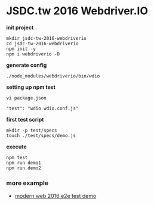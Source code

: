 # JSDC.tw 2016 Webdriver.IO

**init project**

```
mkdir jsdc-tw-2016-webdriverio
cd jsdc-tw-2016-webdriverio
npm init -y
npm i webdriverio -D
```

**generate config**

```
./node_modules/webdriverio/bin/wdio
```

**setting up npm test**

`vi package.json`

```
"test": "wdio wdio.conf.js"
```

**first test script**

```
mkdir -p test/specs
touch ./test/specs/demo.js
```
**execute**

```
npm test
npm run demo1
npm run demo2
```

### more example
* [modern web 2016 e2e test demo](https://github.com/alincode/modern-web-2016-e2etest)
